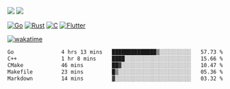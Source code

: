 [![](https://img.shields.io/badge/Windows_11-Pro-292e33?style=flat-square&logo=windows&logoColor=ffffff)](https://www.microsoft.com/en-us/windows/)
[![](https://img.shields.io/badge/macOS-Sequoia-292e33?style=flat-square&logo=apple&logoColor=ffffff)](https://www.apple.com/macbook-pro/) 

[![Go](https://img.shields.io/badge/-Go-DEA584?style=flat&logo=go&logoColor=000000)](https://golang.org/)
[![Rust](https://img.shields.io/badge/-Rust-DEA584?style=flat&logo=rust&logoColor=000000)](https://www.rust-lang.org)
[![C](https://img.shields.io/badge/--DEA584?style=flat&logo=c&logoColor=000000)](https://www.c-language.org/)
[![Flutter](https://img.shields.io/badge/-Flutter-DEA584?style=flat&logo=flutter&logoColor=000000)](https://flutter.dev/)

[![wakatime](https://wakatime.com/badge/user/9bb0c784-91ca-4b5c-8e9c-b13ece0f7b09.svg)](https://wakatime.com/@9bb0c784-91ca-4b5c-8e9c-b13ece0f7b09)


<!--START_SECTION:waka-->

```txt
Go               4 hrs 13 mins   ██████████████▒░░░░░░░░░░   57.73 %
C++              1 hr 8 mins     ████░░░░░░░░░░░░░░░░░░░░░   15.66 %
CMake            46 mins         ██▓░░░░░░░░░░░░░░░░░░░░░░   10.47 %
Makefile         23 mins         █▒░░░░░░░░░░░░░░░░░░░░░░░   05.36 %
Markdown         14 mins         ▓░░░░░░░░░░░░░░░░░░░░░░░░   03.32 %
```

<!--END_SECTION:waka-->
